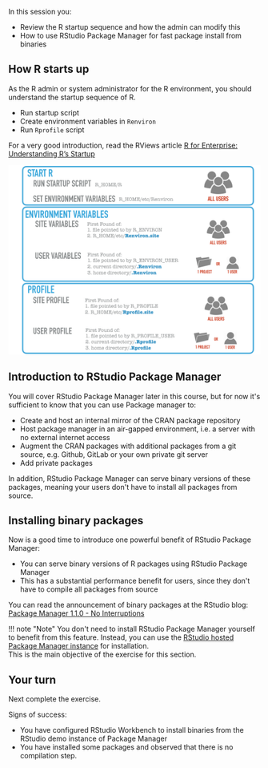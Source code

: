 
In this session you:

* Review the R startup sequence and how the admin can modify this
* How to use RStudio Package Manager for fast package install from binaries



## How R starts up

As the R admin or system administrator for the R environment, you should understand the startup sequence of R.

* Run startup script
* Create environment variables in `Renviron`
* Run `Rprofile` script 

For a very good introduction, read the RViews article [R for Enterprise: Understanding R’s Startup](https://rviews.rstudio.com/2017/04/19/r-for-enterprise-understanding-r-s-startup/)

![image](assets/r-startup.jpg)




## Introduction to RStudio Package Manager

You will cover RStudio Package Manager later in this course, but for now it's sufficient to know that you can use Package manager to:

* Create and host an internal mirror of the CRAN package repository
* Host package manager in an air-gapped environment, i.e. a server with no external internet access
* Augment the CRAN packages with additional packages from a git source, e.g. Github, GitLab or your own private git server
* Add private packages

In addition, RStudio Package Manager can serve binary versions of these packages, meaning your users don't have to install all packages from source.



## Installing binary packages

Now is a good time to introduce one powerful benefit of RStudio Package Manager:

* You can serve binary versions of R packages using RStudio Package Manager
* This has a substantial performance benefit for users, since they don't have to compile all packages from source

You can read the announcement of binary packages at the RStudio blog: [Package Manager 1.1.0 - No Interruptions](https://blog.rstudio.com/2019/11/07/package-manager-v1-1-no-interruptions/)

!!! note "Note"
    You don't need to install RStudio Package Manager yourself to benefit from this feature.
    Instead, you can use the [RStudio hosted Package Manager instance](https://packagemanager.rstudio.com) for installation.  
    This is the main objective of the exercise for this section.





## Your turn

Next complete the exercise.

Signs of success:

* You have configured RStudio Workbench to install binaries from the RStudio demo instance of Package Manager
* You have installed some packages and observed that there is no compilation step.
